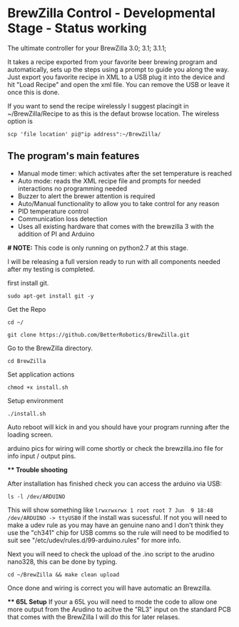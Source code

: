 BrewZilla Control - Developmental Stage - Status working
==================
The ultimate controller for your BrewZilla 3.0; 3.1; 3.1.1; 

It takes a recipe exported from your favorite beer brewing program and automatically, sets up the steps using a prompt to guide you along the way. Just export you favorite recipe in XML to a USB plug it into the device and hit "Load Recipe" and open the xml file. You can remove the USB or leave it once this is done. 

If you want to send the recipe wirelessly I suggest placingit in ~/BrewZilla/Recipe to as this is the defaut browse location. The wireless option is 

```scp 'file location' pi@"ip address":~/BrewZilla/```

The program's main features
----------------------------
- Manual mode timer: which activates after the set temperature is reached
- Auto mode: reads the XML recipe file and prompts for needed interactions no programming needed
- Buzzer to alert the brewer attention is required
- Auto/Manual functionality to allow you to take control for any reason
- PID temperature control
- Communication loss detection
- Uses all existing hardware that comes with the brewzilla 3 with the addition of PI and Arduino



<b># NOTE:</b> This code is only running on python2.7 at this stage.

I will be releasing a full version ready to run with all components needed after my testing is completed. 

first install git.
```
sudo apt-get install git -y 
```

Get the Repo
```
cd ~/
```

```
git clone https://github.com/BetterRobotics/BrewZilla.git
```

Go to the BrewZilla directory.
```
cd BrewZilla
```
Set application actions
```
chmod +x install.sh
```
Setup environment
```
./install.sh
```

Auto reboot will kick in and you should have your program running after the loading screen. 

arduino pics for wiring will come shortly or check the brewzilla.ino file for info input / output pins.





<b>** Trouble shooting</b>

After installation has finished check you can access the arduino via USB:

```ls -l /dev/ARDUINO```  

This will show something like ```lrwxrwxrwx 1 root root 7 Jun  9 18:48 /dev/ARDUINO -> ttyUSB0``` if the install was sucessful. If not you will need to make a udev rule as you may have an genuine nano and I don't think they use the "ch341" chip for USB comms so the rule will need to be modified to suit see "/etc/udev/rules.d/99-arduino.rules" for more info.

Next you will need to check the upload of the .ino script to the arudino nano328, this can be done by typing.

```cd ~/BrewZilla && make clean upload```

Once done and wiring is correct you will have automatic an Brewzilla. 




<b>** 65L Setup</b>
If your a 65L you will need to mode the code to allow one more output from the Arudino to acitve the "RL3" input on the standard PCB that comes with the BrewZilla I will do this for later relases.  


